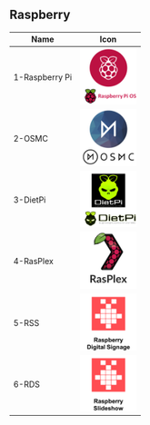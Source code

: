 ## Raspberry
Name|Icon
--|--
1-Raspberry Pi|<img src="1-Raspberry_Pi.png" width="100px">
2-OSMC|<img src="2-OSMC.png" width="100px">
3-DietPi|<img src="3-DietPi.png" width="100px">
4-RasPlex|<img src="4-RasPlex.png" width="100px">
5-RSS|<img src="5-RSS.png" width="100px">
6-RDS|<img src="6-RDS.png" width="100px">
